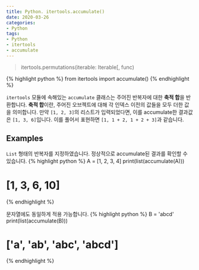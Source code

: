 ```yaml
---
title: Python. itertools.accumulate()
date: 2020-03-26
categories:
- Python
tags:
- Python
- itertools
- accumulate
---
```


> itertools.permutations(iterable: Iterable[, func)

{% highlight python %}
from itertools import accumulate()
{% endhighlight %}

`itertools` 모듈에 속해있는 `accumulate` 클래스는 주어진 반복자에 대한 **축적 합**을 반환합니다. **축적 합**이란, 주어진 오브젝트에 대해 각 인덱스 이전의 값들을 모두 더한 값을 의미합니다. 만약 `[1, 2, 3]`의 리스트가 입력되었다면, 이를 accumulate한 결과값은 `[1, 3, 6]`입니다. 이를 풀어서 표현하면 `[1, 1 + 2, 1 + 2 + 3]`과 같습니다.

## Examples

`List` 형태의 반복자를 지정하였습니다. 정상적으로 accumulate된 결과를 확인할 수 있습니다.
{% highlight python %}
A = [1, 2, 3, 4]
print(list(accumulate(A)))
# [1, 3, 6, 10]
{% endhighlight %}

문자열에도 동일하게 적용 가능합니다.
{% highlight python %}
B = 'abcd'
print(list(accumulate(B)))
# ['a', 'ab', 'abc', 'abcd']
{% endhighlight %}

